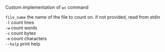 Custom implementation of `wc` command

`file_name` the name of the file to count on. if not provided, read from stdin<br>
`-l` count lines<br>
`-w` count words<br>
`-c` count bytes<br>
`-m` count characters<br>
`--help` print help